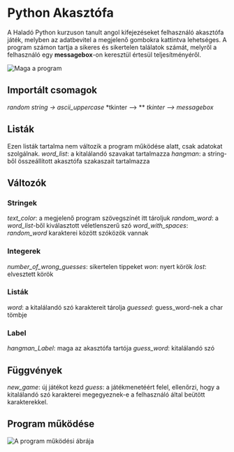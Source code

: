 # Python Akasztófa
A Haladó Python kurzuson tanult angol kifejezéseket felhasználó akasztófa játék, melyben az adatbevitel a megjelenő gombokra kattintva lehetséges. A program számon tartja a sikeres és sikertelen találatok számát, melyről a felhasználó egy **messagebox**-on keresztül értesül teljesítményéről.

![Maga a program](https://github.com/figuranna/hangman_game/assets/101461379/67a8a043-b88a-4cfe-bf60-0036d1c64a04)
## Importált csomagok
*random*
*string -> ascii_uppercase*
*tkinter –> **
*tkinter –> messagebox*
## Listák
Ezen listák tartalma nem változik a program működése alatt, csak adatokat szolgálnak.
*word_list*: a kitalálandó szavakat tartalmazza
*hangman*: a string-ből összeállított akasztófa szakaszait tartalmazza
## Változók
### Stringek
*text_color*: a megjelenő program szövegszínét itt tároljuk
*random_word*: a *word_list*-ből kiválasztott véletlenszerű szó
*word_with_spaces*: *random_word* karakterei között szóközök vannak
### Integerek
*number_of_wrong_guesses*: sikertelen tippeket
*won*: nyert körök
*lost*: elvesztett körök
### Listák
*word*: a kitalálandó szó karaktereit tárolja
*guessed*: guess_word-nek a char tömbje
### Label
*hangman_Label*: maga az akasztófa tartója
*guess_word*: kitalálandó szó
## Függvények
*new_game*: új játékot kezd
*guess*: a játékmenetéért felel, ellenőrzi, hogy a kitalálandó szó karakterei
megegyeznek-e a felhasználó által beütött karakterekkel.
## Program működése
![A program működési ábrája](https://github.com/figuranna/hangman_game/assets/101461379/42e71d8c-40eb-427d-a346-93d57ea82423)
